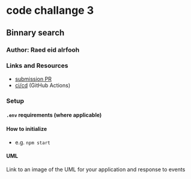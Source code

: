 # code challange 3

## Binnary search

### Author: Raed eid alrfooh

### Links and Resources

- [submission PR](https://github.com/raed-401-advanced-javascript/data-structures-and-algorithms/pull/3)
- [ci/cd](https://github.com/raed-401-advanced-javascript/data-structures-and-algorithms/pull/3/checks?check_run_id=408542006) (GitHub Actions)

### Setup

#### `.env` requirements (where applicable)


#### How to initialize

- e.g. `npm start`


#### UML

Link to an image of the UML for your application and response to events